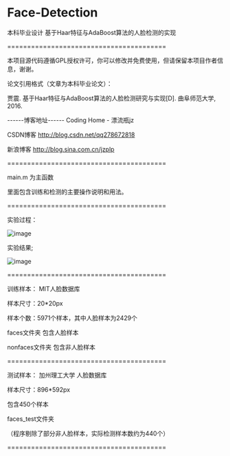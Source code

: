 # Face-Detection
本科毕业设计 基于Haar特征与AdaBoost算法的人脸检测的实现

========================================

本项目源代码遵循GPL授权许可，你可以修改并免费使用，但请保留本项目作者信息，谢谢。

论文引用格式（文章为本科毕业论文）：

贾震. 基于Haar特征与AdaBoost算法的人脸检测研究与实现[D]. 曲阜师范大学, 2016.



------博客地址------ Coding Home - 漂流瓶jz

CSDN博客 http://blog.csdn.net/qq278672818

新浪博客 http://blog.sina.com.cn/jzplp


========================================

main.m 为主函数

里面包含训练和检测的主要操作说明和用法。

========================================

实验过程：

![image](https://github.com/jzplp/Face-Detection/blob/master/ReadmeImage/process.png)

实验结果;

![image](https://github.com/jzplp/Face-Detection/blob/master/ReadmeImage/result.png)

========================================

训练样本：
MIT人脸数据库

样本尺寸：20*20px

样本个数：5971个样本，其中人脸样本为2429个

faces文件夹 包含人脸样本

nonfaces文件夹 包含非人脸样本

========================================

测试样本：
加州理工大学 人脸数据库

样本尺寸：896*592px

包含450个样本

faces_test文件夹

（程序剔除了部分非人脸样本，实际检测样本数约为440个）

========================================

